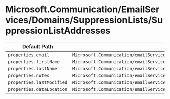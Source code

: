 # Microsoft.Communication/EmailServices/Domains/SuppressionLists/SuppressionListAddresses

| Default Path | Alias |
|---|---|
| `properties.email` | `Microsoft.Communication/emailServices/domains/suppressionLists/suppressionListAddresses/email` |
| `properties.firstName` | `Microsoft.Communication/emailServices/domains/suppressionLists/suppressionListAddresses/firstName` |
| `properties.lastName` | `Microsoft.Communication/emailServices/domains/suppressionLists/suppressionListAddresses/lastName` |
| `properties.notes` | `Microsoft.Communication/emailServices/domains/suppressionLists/suppressionListAddresses/notes` |
| `properties.lastModified` | `Microsoft.Communication/emailServices/domains/suppressionLists/suppressionListAddresses/lastModified` |
| `properties.dataLocation` | `Microsoft.Communication/emailServices/domains/suppressionLists/suppressionListAddresses/dataLocation` |

